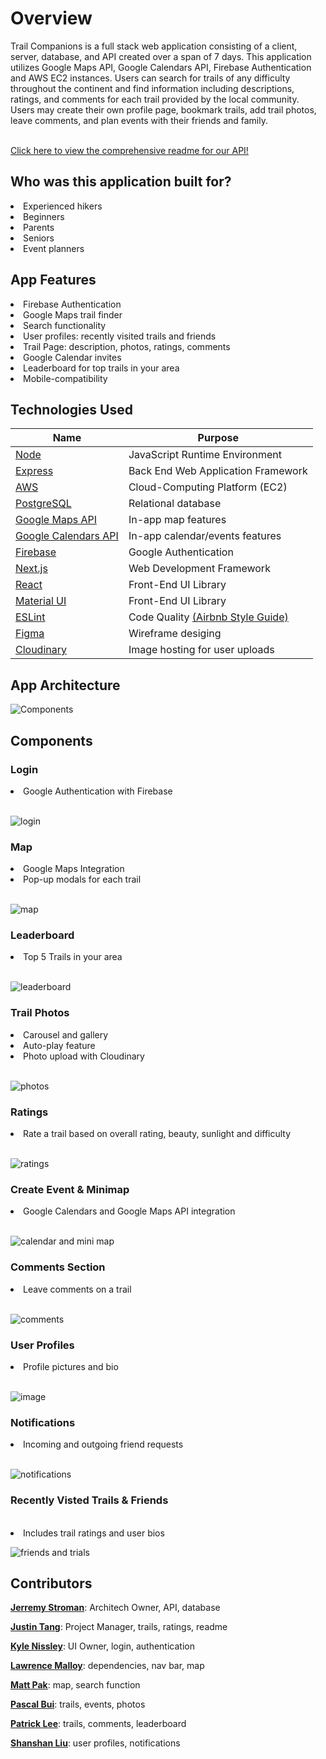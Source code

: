 <h1>Overview</h1>
Trail Companions is a full stack web application consisting of a client, server, database, and API created over a span of 7 days. This application utilizes Google Maps API, Google Calendars API, Firebase Authentication and AWS EC2 instances. Users can search for trails of any difficulty throughout the continent and find information including descriptions, ratings, and comments for each trail provided by the local community. Users may create their own profile page, bookmark trails, add trail photos, leave comments, and plan events with their friends and family.
<br>
<br>

[Click here to view the comprehensive readme for our API!](https://github.com/Klippan-BO/TC-API)

<h2>Who was this application built for?</h2>
<li>Experienced hikers</li>
<li>Beginners</li>
<li>Parents</li>
<li>Seniors</li>
<li>Event planners</li>

<h2>App Features</h2>
<li>Firebase Authentication</li>
<li>Google Maps trail finder</li>
<li>Search functionality</li>
<li>User profiles: recently visited trails and friends</li>
<li>Trail Page: description, photos, ratings, comments</li>
<li>Google Calendar invites</li>
<li>Leaderboard for top trails in your area</li>
<li>Mobile-compatibility</li>

<h2>Technologies Used</h2>

| Name | Purpose |
| --- | --- |
| [Node](https://nodejs.org/en/) | JavaScript Runtime Environment |
| [Express](https://expressjs.com/) | Back End Web Application Framework |
| [AWS](https://aws.amazon.com/) | Cloud-Computing Platform (EC2) |
| [PostgreSQL](https://www.postgresql.org/) | Relational database |
| [Google Maps API](https://developers.google.com/maps) | In-app map features |
| [Google Calendars API](https://developers.google.com/calendar/api) | In-app calendar/events features |
| [Firebase](https://firebase.google.com/) | Google Authentication |
| [Next.js](https://nextjs.org/) | Web Development Framework |
| [React](https://reactjs.org/) | Front-End UI Library |
| [Material UI](https://mui.com/) | Front-End UI Library |
| [ESLint](https://eslint.org/) | Code Quality [(Airbnb Style Guide)](https://github.com/airbnb/javascript) |
| [Figma](https://www.figma.com/) | Wireframe desiging |
| [Cloudinary](https://cloudinary.com/) | Image hosting for user uploads |

<h2>App Architecture</h2>

![Components](https://user-images.githubusercontent.com/97769405/168129826-b5d3b89d-1c41-4863-894d-707108a8ba71.png)

<h2>Components</h2>

<h3>Login</h3>
<li>Google Authentication with Firebase</li>
<br>

![login](https://user-images.githubusercontent.com/97769405/168444587-89c2d9c4-89e5-4303-9ad8-662d3da36370.gif)

<h3>Map</h3>
<li>Google Maps Integration</li>
<li>Pop-up modals for each trail</li>
<br>

![map](https://user-images.githubusercontent.com/97769405/168444660-d497dc8b-705c-42bc-8502-29a7a61aa31d.gif)

<h3>Leaderboard</h3>
<li>Top 5 Trails in your area</li>
<br>


![leaderboard](https://user-images.githubusercontent.com/97769405/168444592-148f4e5f-4147-4fea-bc1b-cd69e40bb0ce.gif)

<h3>Trail Photos</h3>
<li>Carousel and gallery</li>
<li>Auto-play feature</li>
<li>Photo upload with Cloudinary</li>
<br>


![photos](https://user-images.githubusercontent.com/97769405/168444718-015796f7-f0c2-4f23-aee1-5442362db3a0.gif)

<h3>Ratings</h3>
<li>Rate a trail based on overall rating, beauty, sunlight and difficulty</li>
<br>

![ratings](https://user-images.githubusercontent.com/97769405/168444844-12f7d8f6-bf88-427d-8346-9e66a1b078c1.gif)

<h3>Create Event & Minimap</h3>
<li>Google Calendars and Google Maps API integration</li>
<br>

![calendar and mini map](https://user-images.githubusercontent.com/97769405/168444853-647724d7-714a-4700-aa90-8647650be133.gif)

<h3>Comments Section</h3>
<li>Leave comments on a trail</li>
<br>

![comments](https://user-images.githubusercontent.com/97769405/168446130-fb30dddc-f82a-4403-8b64-02f883e01b9a.gif)


<h3>User Profiles</h3>
<li>Profile pictures and bio</li>
<br>

![image](https://user-images.githubusercontent.com/97769405/168460116-06b9c1d6-fe33-4118-a639-0f2e9678d862.png)


<h3>Notifications</h3>
<li>Incoming and outgoing friend requests</li>
<br>

![notifications](https://user-images.githubusercontent.com/97769405/168460130-687fac45-1057-4321-bfa2-3d7e9530cb33.gif)

<h3>Recently Visted Trails & Friends</h3>
<br>
<li>Includes trail ratings and user bios</li>

![friends and trials](https://user-images.githubusercontent.com/97769405/168460180-b9c5bfba-63f5-46ec-828c-60ffa6d4d501.gif)


<h2>Contributors</h2>

[**Jerremy Stroman**](https://github.com/jerremy777): Architech Owner, API, database

[**Justin Tang**](https://github.com/justintang510): Project Manager, trails, ratings, readme

[**Kyle Nissley**](https://github.com/knissley): UI Owner, login, authentication

[**Lawrence Malloy**](https://github.com/lcmalloy): dependencies, nav bar, map

[**Matt Pak**](https://github.com/pakman3590): map, search function

[**Pascal Bui**](https://github.com/RphPandan): trails, events, photos

[**Patrick Lee**](https://github.com/ptriklee): trails, comments, leaderboard

[**Shanshan Liu**](https://github.com/SHANSHANCODER): user profiles, notifications
